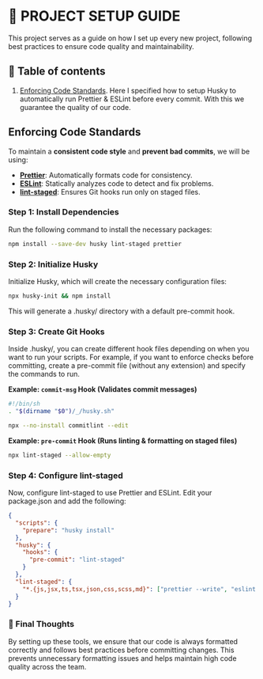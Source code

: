 # 🚀 PROJECT SETUP GUIDE

This project serves as a guide on how I set up every new project, following best practices to ensure code quality and maintainability.

## 📜 Table of contents

1. [Enforcing Code Standards](#enforcing-code-standards). Here I specified how to setup Husky to automatically run Prettier & ESLint before every commit. With this we guarantee the quality of our code.

## Enforcing Code Standards

To maintain a **consistent code style** and **prevent bad commits**, we will be using:

- [**Prettier**](https://prettier.io/): Automatically formats code for consistency.
- [**ESLint**](https://eslint.org/): Statically analyzes code to detect and fix problems.
- [**lint-staged**](https://github.com/lint-staged/lint-staged): Ensures Git hooks run only on staged files.

### Step 1: Install Dependencies

Run the following command to install the necessary packages:

```bash
npm install --save-dev husky lint-staged prettier
```

### Step 2: Initialize Husky

Initialize Husky, which will create the necessary configuration files:

```bash
npx husky-init && npm install
```

This will generate a .husky/ directory with a default pre-commit hook.

### Step 3: Create Git Hooks

Inside .husky/, you can create different hook files depending on when you want to run your scripts.
For example, if you want to enforce checks before committing, create a pre-commit file (without any extension) and specify the commands to run.

**Example: `commit-msg` Hook (Validates commit messages)**

```bash
#!/bin/sh
. "$(dirname "$0")/_/husky.sh"

npx --no-install commitlint --edit
```

**Example: `pre-commit` Hook (Runs linting & formatting on staged files)**

```bash
npx lint-staged --allow-empty
```

### Step 4: Configure lint-staged

Now, configure lint-staged to use Prettier and ESLint.
Edit your package.json and add the following:

```json
{
  "scripts": {
    "prepare": "husky install"
  },
  "husky": {
    "hooks": {
      "pre-commit": "lint-staged"
    }
  },
  "lint-staged": {
    "*.{js,jsx,ts,tsx,json,css,scss,md}": ["prettier --write", "eslint --fix"]
  }
}
```

### 🎯 Final Thoughts

By setting up these tools, we ensure that our code is always formatted correctly and follows best practices before committing changes.
This prevents unnecessary formatting issues and helps maintain high code quality across the team.
